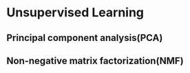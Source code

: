 # Unsupervised Learning

## Principal component analysis(PCA)

## Non-negative matrix factorization(NMF)
